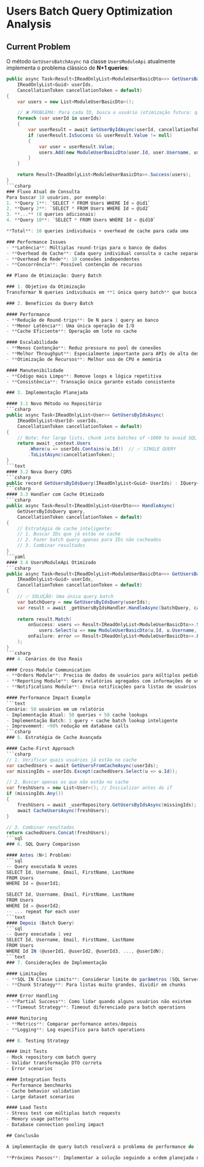 # Users Batch Query Optimization Analysis

## Current Problem

O método `GetUsersBatchAsync` na classe `UsersModuleApi` atualmente implementa o problema clássico de **N+1 queries**:

```csharp
public async Task<Result<IReadOnlyList<ModuleUserBasicDto>>> GetUsersBatchAsync(
    IReadOnlyList<Guid> userIds,
    CancellationToken cancellationToken = default)
{
    var users = new List<ModuleUserBasicDto>();

    // ❌ PROBLEMA: Para cada ID, busca o usuário (otimização futura: query batch)
    foreach (var userId in userIds)
    {
        var userResult = await GetUserByIdAsync(userId, cancellationToken);
        if (userResult.IsSuccess && userResult.Value != null)
        {
            var user = userResult.Value;
            users.Add(new ModuleUserBasicDto(user.Id, user.Username, user.Email, true));
        }
    }

    return Result<IReadOnlyList<ModuleUserBasicDto>>.Success(users);
}
```csharp
### Fluxo Atual de Consulta
Para buscar 10 usuários, por exemplo:
1. **Query 1**: `SELECT * FROM Users WHERE Id = @id1`
2. **Query 2**: `SELECT * FROM Users WHERE Id = @id2`
3. **...** (8 queries adicionais)
4. **Query 10**: `SELECT * FROM Users WHERE Id = @id10`

**Total**: 10 queries individuais + overhead de cache para cada uma

### Performance Issues
- **Latência**: Múltiplas round-trips para o banco de dados
- **Overhead de Cache**: Cada query individual consulta o cache separadamente
- **Overhead de Rede**: 10 conexões independentes
- **Concorrência**: Possível contenção de recursos

## Plano de Otimização: Query Batch

### 1. Objetivo da Otimização
Transformar N queries individuais em **1 única query batch** que busca todos os usuários de uma só vez.

### 2. Benefícios da Query Batch

#### Performance
- **Redução de Round-trips**: De N para 1 query ao banco
- **Menor Latência**: Uma única operação de I/O
- **Cache Eficiente**: Operação em lote no cache

#### Escalabilidade
- **Menos Contenção**: Reduz pressure no pool de conexões
- **Melhor Throughput**: Especialmente importante para APIs de alta demanda
- **Otimização de Recursos**: Melhor uso de CPU e memória

#### Manutenibilidade
- **Código mais Limpo**: Remove loops e lógica repetitiva
- **Consistência**: Transação única garante estado consistente

### 3. Implementação Planejada

#### 3.1 Novo Método no Repositório
```csharp
public async Task<IReadOnlyList<User>> GetUsersByIdsAsync(
    IReadOnlyList<UserId> userIds, 
    CancellationToken cancellationToken = default)
{
    // Note: For large lists, chunk into batches of ~1000 to avoid SQL parameter limits
    return await _context.Users
        .Where(u => userIds.Contains(u.Id))  // ✅ SINGLE QUERY
        .ToListAsync(cancellationToken);
}
```text
#### 3.2 Nova Query CQRS
```csharp
public record GetUsersByIdsQuery(IReadOnlyList<Guid> UserIds) : IQuery<Result<IReadOnlyList<UserDto>>>;
```csharp
#### 3.3 Handler com Cache Otimizado
```csharp
public async Task<Result<IReadOnlyList<UserDto>>> HandleAsync(
    GetUsersByIdsQuery query,
    CancellationToken cancellationToken = default)
{
    // Estratégia de cache inteligente:
    // 1. Buscar IDs que já estão no cache
    // 2. Fazer batch query apenas para IDs não cacheados
    // 3. Combinar resultados
}
```yaml
#### 3.4 UsersModuleApi Otimizado
```csharp
public async Task<Result<IReadOnlyList<ModuleUserBasicDto>>> GetUsersBatchAsync(
    IReadOnlyList<Guid> userIds,
    CancellationToken cancellationToken = default)
{
    // ✅ SOLUÇÃO: Uma única query batch
    var batchQuery = new GetUsersByIdsQuery(userIds);
    var result = await _getUsersByIdsHandler.HandleAsync(batchQuery, cancellationToken);
    
    return result.Match(
        onSuccess: users => Result<IReadOnlyList<ModuleUserBasicDto>>.Success(
            users.Select(u => new ModuleUserBasicDto(u.Id, u.Username, u.Email, true)).ToList()),
        onFailure: error => Result<IReadOnlyList<ModuleUserBasicDto>>.Failure(error)
    );
}
```csharp
### 4. Cenários de Uso Reais

#### Cross-Module Communication
- **Orders Module**: Precisa de dados de usuários para múltiplos pedidos
- **Reporting Module**: Gera relatórios agregados com informações de usuários
- **Notifications Module**: Envia notificações para listas de usuários

#### Performance Impact Example
```text
Cenário: 50 usuários em um relatório
- Implementação Atual: 50 queries + 50 cache lookups
- Implementação Batch: 1 query + cache batch lookup inteligente
- Improvement: ~98% redução em database calls
```csharp
### 5. Estratégia de Cache Avançada

#### Cache-First Approach
```csharp
// 1. Verificar quais usuários já estão no cache
var cachedUsers = await GetUsersFromCacheAsync(userIds);
var missingIds = userIds.Except(cachedUsers.Select(u => u.Id));

// 2. Buscar apenas os que não estão no cache
var freshUsers = new List<User>(); // Inicializar antes do if
if (missingIds.Any())
{
    freshUsers = await _userRepository.GetUsersByIdsAsync(missingIds);
    await CacheUsersAsync(freshUsers);
}

// 3. Combinar resultados
return cachedUsers.Concat(freshUsers);
```sql
### 6. SQL Query Comparison

#### Antes (N+1 Problem)
```sql
-- Query executada N vezes
SELECT Id, Username, Email, FirstName, LastName 
FROM Users 
WHERE Id = @userId1;

SELECT Id, Username, Email, FirstName, LastName 
FROM Users 
WHERE Id = @userId2;
-- ... repeat for each user
```text
#### Depois (Batch Query)
```sql
-- Query executada 1 vez
SELECT Id, Username, Email, FirstName, LastName 
FROM Users 
WHERE Id IN (@userId1, @userId2, @userId3, ..., @userIdN);
```text
### 7. Considerações de Implementação

#### Limitações
- **SQL IN Clause Limits**: Considerar limite de parâmetros (SQL Server: ~2100)
- **Chunk Strategy**: Para listas muito grandes, dividir em chunks

#### Error Handling
- **Partial Success**: Como lidar quando alguns usuários não existem
- **Timeout Strategy**: Timeout diferenciado para batch operations

#### Monitoring
- **Metrics**: Comparar performance antes/depois
- **Logging**: Log específico para batch operations

### 8. Testing Strategy

#### Unit Tests
- Mock repository com batch query
- Validar transformação DTO correta
- Error scenarios

#### Integration Tests
- Performance benchmarks
- Cache behavior validation
- Large dataset scenarios

#### Load Tests
- Stress test com múltiplas batch requests
- Memory usage patterns
- Database connection pooling impact

## Conclusão

A implementação de query batch resolverá o problema de performance do `GetUsersBatchAsync`, transformando uma operação O(N) em O(1) do ponto de vista de database calls. Isso é especialmente crítico em cenários de comunicação entre módulos onde listas de usuários são frequentemente necessárias.

**Próximos Passos**: Implementar a solução seguindo a ordem planejada nos TODOs.